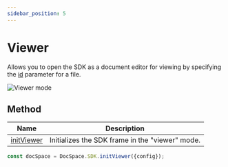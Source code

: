 ```yaml
---
sidebar_position: 5
---
```


# Viewer

Allows you to open the SDK as a document editor for viewing by specifying the [id](../config.md#id) parameter for a file.

![Viewer mode](/assets/images/docspace/viewer-mode.png)

## Method

| Name                                            | Description                                     |
| ----------------------------------------------- | ----------------------------------------------- |
| [initViewer](../methods.md#initviewer) | Initializes the SDK frame in the "viewer" mode. |

``` ts
const docSpace = DocSpace.SDK.initViewer({config});
```
